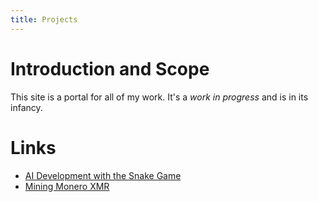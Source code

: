 ```yaml
---
title: Projects
---
```

# Introduction and Scope

This site is a portal for all of my work. It's a *work in progress* and is in its infancy.

# Links

* [AI Development with the Snake Game](https://ai.osoyalce.com/pages/ai-snake-game.html)
* [Mining Monero XMR](https://xmr.osoyalce.com/)


